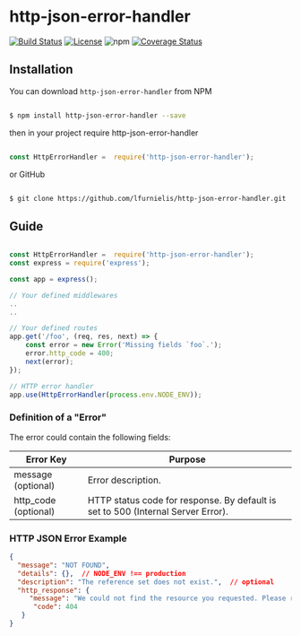 
# http-json-error-handler

  
[![Build Status](https://travis-ci.org/lfurnielis/http-json-error-handler.svg?branch=master)](https://travis-ci.org/lfurnielis/loopsailor-sort)
[![License](https://img.shields.io/github/license/lfurnielis/http-json-error-handler.svg)](https://github.com/Naereen/StrapDown.js/blob/master/LICENSE)
![npm](https://img.shields.io/npm/dt/http-json-error-handler.svg)
[![Coverage Status](https://coveralls.io/repos/github/lfurnielis/http-json-error-handler/badge.svg?branch=master)](https://coveralls.io/github/lfurnielis/http-json-error-handler?branch=master)

  
## Installation


You can download `http-json-error-handler` from NPM


```bash

$ npm install http-json-error-handler --save

```

  
then in your project require http-json-error-handler

  
```js

const HttpErrorHandler =  require('http-json-error-handler');

```

 
or GitHub

  
```bash

$ git clone https://github.com/lfurnielis/http-json-error-handler.git

```

  
## Guide

 
```js

const HttpErrorHandler =  require('http-json-error-handler');
const express = require('express');

const app = express();

// Your defined middlewares
..
..

// Your defined routes
app.get('/foo', (req, res, next) => {
    const error = new Error('Missing fields `foo`.');
    error.http_code = 400;
    next(error);
});

// HTTP error handler
app.use(HttpErrorHandler(process.env.NODE_ENV));

```


### Definition of a "Error"

 
The error could contain the following fields:

| Error Key          | Purpose                                                                          |
|--------------------|----------------------------------------------------------------------------------|
| message (optional) | Error description.                                                               |
| http_code (optional)    | HTTP status code for response. By default is set to 500 (Internal Server Error). |


### HTTP JSON Error Example

```json
{
  "message": "NOT FOUND",
  "details": {},  // NODE_ENV !== production
  "description": "The reference set does not exist.",  // optional 
  "http_response": {
     "message": "We could not find the resource you requested. Please refer to the documentation for the list of resources.",
      "code": 404
   }
}
```
